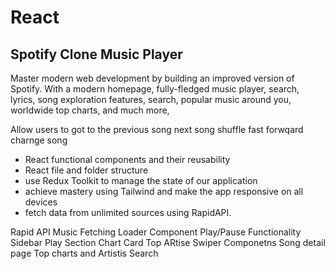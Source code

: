 # React
 
## Spotify Clone Music Player

Master modern web development by building an improved version of Spotify. With a modern homepage, fully-fledged music player, search, lyrics, song exploration features, search, popular music around you, worldwide top charts, and much more, 

Allow users to got to the previous song next song shuffle fast forwqard charnge song 

- React functional components and their reusability
- React file and folder structure
- use Redux Toolkit to manage the state of our application
- achieve mastery using Tailwind and make the app responsive on all devices
- fetch data from unlimited sources using RapidAPI.

Rapid API Music Fetching
Loader Component
Play/Pause Functionality
Sidebar
Play Section
Chart Card
Top ARtise
Swiper Componetns
Song detail page
Top charts and Artistis
Search